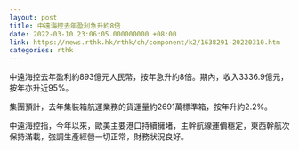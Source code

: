 ```yaml
---
layout: post
title: 中遠海控去年盈利急升約8倍
date: 2022-03-10 23:06:05.000000000 +08:00
link: https://news.rthk.hk/rthk/ch/component/k2/1638291-20220310.htm
categories: rthk
---
```


中遠海控去年盈利約893億元人民幣，按年急升約8倍。期內，收入3336.9億元，按年亦升近95%。

集團預計，去年集裝箱航運業務的貨運量約2691萬標準箱，按年升約2.2%。

中遠海控指，今年以來，歐美主要港口持續擁堵，主幹航線運價穩定，東西幹航次保持滿載，強調生產經營一切正常，財務狀況良好。
